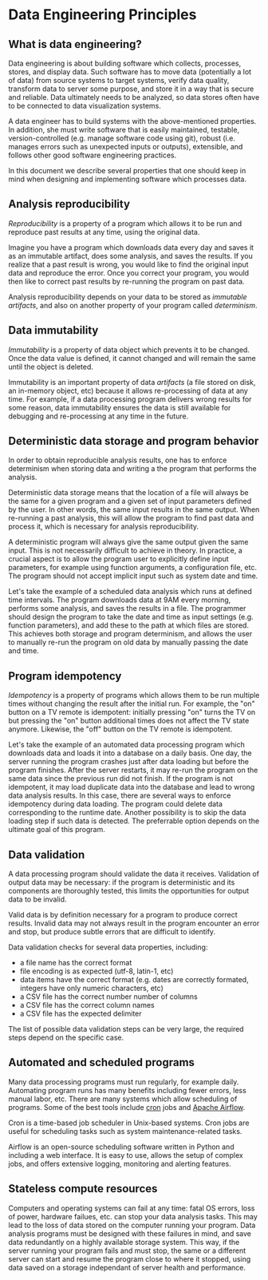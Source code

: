 # Data Engineering Principles

## What is data engineering?

Data engineering is about building software which collects, processes, stores,
and display data. Such software has to move data (potentially a lot of data)
from source systems to target systems, verify data quality, transform data to server
some purpose, and store it in a way that is secure and reliable. Data
ultimately needs to be analyzed, so data stores often have to be connected to
data visualization systems.

A data engineer has to build systems with the above-mentioned properties. In
addition, she must write software that is easily maintained, testable,
version-controlled (e.g. manage software code using git), robust (i.e. manages
errors such as unexpected inputs or outputs), extensible, and follows other
good software engineering practices.

In this document we describe several properties that one should keep in mind
when designing and implementing software which processes data.

## Analysis reproducibility

*Reproducibility* is a property of a program which allows it to be run and
reproduce past results at any time, using the original data.

Imagine you have a program which downloads data every day and saves it as an
immutable artifact, does some analysis, and saves the results. If you realize that a past result is wrong, you would like to find the original input data and reproduce the error. Once you correct your program, you would then like to correct past results by re-running the program on past data.

Analysis reproducibility depends on your data to be stored as *immutable
artifacts*, and also on another property of your program called *determinism*.

## Data immutability

*Immutability* is a property of data object which prevents it to be changed. Once
the data value is defined, it cannot changed and will remain the same until the
object is deleted.

Immutability is an important property of data *artifacts* (a file stored on disk, an in-memory object, etc) because it allows re-processing of data at any time. For example, if a data processing program delivers wrong results for some reason, data immutability ensures the data is still available for debugging and re-processing at any time in the future.

## Deterministic data storage and program behavior

In order to obtain reproducible analysis results, one has to enforce
determinism when storing data and writing a the program that performs the
analysis.

Deterministic data storage means that the location of a file will always be the
same for a given program and a given set of input parameters defined by the
user. In other words, the same input results in the same output. When
re-running a past analysis, this will allow the program to find past data and
process it, which is necessary for analysis reproducibility.

A deterministic program will always give the same output given the same input.
This is not necessarily difficult to achieve in theory. In practice, a crucial
aspect is to allow the program user to explicitly define input parameters, for
example using function arguments, a configuration file, etc. The program should
not accept implicit input such as system date and time.

Let's take the example of a scheduled data analysis which runs at defined time
intervals. The program downloads data at 9AM every morning, performs some
analysis, and saves the results in a file. The programmer should design the
program to take the date and time as input settings (e.g. function parameters),
and add these to the path at which files are stored. This achieves both storage
and program determinism, and allows the user to manually re-run the program on
old data by manually passing the date and time.

## Program idempotency

*Idempotency* is a property of programs which allows them to be run multiple
times without changing the result after the initial run. For example, the "on"
button on a TV remote is idempotent: initially pressing "on" turns the TV on
but pressing the "on" button additional times does not affect the TV state
anymore. Likewise, the "off" button on the TV remote is idempotent.

Let's take the example of an automated data processing program which downloads data and loads it into a database on a daily basis. One day, the server running the program crashes just after data loading but before the program finishes. After the server restarts, it may re-run the program on the same data since the previous run did not finish. If the program is not idempotent, it may load duplicate data into the database and lead to wrong data analysis results. In this case, there are several ways to enforce idempotency during data loading. The program could delete data corresponding to the runtime date. Another possibility is to skip the data loading step if such data is detected. The preferrable option depends on the ultimate goal of this program.

## Data validation

A data processing program should validate the data it receives. Validation of
output data may be necessary: if the program is deterministic and
its components are thoroughly tested, this limits the opportunities for output
data to be invalid.

Valid data is by definition necessary for a program to produce correct results.
Invalid data may not always result in the program encounter an error and stop,
but produce subtle errors that are difficult to identify.

Data validation checks for several data properties, including:

* a file name has the correct format
* file encoding is as expected (utf-8, latin-1, etc)
* data items have the correct format (e.g. dates are correctly formated,
  integers have only numeric characters, etc)
* a CSV file has the correct number number of columns
* a CSV file has the correct column names
* a CSV file has the expected delimiter

The list of possible data validation steps can be very large, the required
steps depend on the specific case.

## Automated and scheduled programs

Many data processing programs must run regularly, for example daily. Automating
program runs has many benefits including fewer errors, less manual labor, etc.
There are many systems which allow scheduling of programs. Some of the best
tools include [cron](https://en.wikipedia.org/wiki/Cron) jobs and [Apache Airflow](https://airflow.apache.org).

Cron is a time-based job scheduler in Unix-based systems. Cron jobs are useful
for scheduling tasks such as system maintenance-related tasks.

Airflow is an open-source scheduling software written in Python and including a web
interface. It is easy to use, allows the setup of complex jobs, and offers extensive logging, monitoring and alerting features.

## Stateless compute resources

Computers and operating systems can fail at any time: fatal OS errors, loss of power,
hardware failues, etc. can stop your data analysis tasks. This may
lead to the loss of data stored on the computer running your program. Data
analysis programs must be designed with these failures in mind, and save data
redundantly on a highly available storage system. This way, if the server
running your program fails and must stop, the same or a different server can
start and resume the program close to where it stopped, using data saved on a
storage independant of server health and performance.
